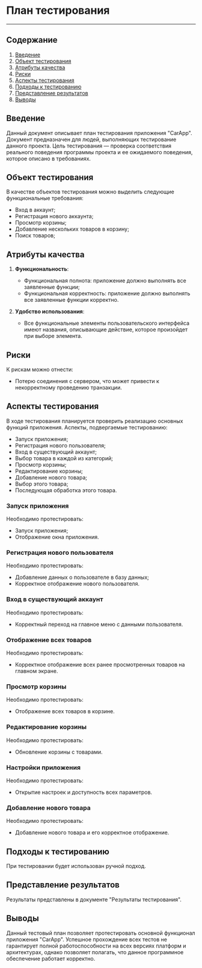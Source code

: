 
# План тестирования

---

## Содержание
1. [Введение](#introduction)  
2. [Объект тестирования](#items)  
3. [Атрибуты качества](#quality)  
4. [Риски](#risk)  
5. [Аспекты тестирования](#features)  
6. [Подходы к тестированию](#approach)  
7. [Представление результатов](#pass)  
8. [Выводы](#conclusion)

<a name="introduction"/>

## Введение

Данный документ описывает план тестирования приложения "CarApp". Документ предназначен для людей, выполняющих тестирование данного проекта. Цель тестирования — проверка соответствия реального поведения программы проекта и ее ожидаемого поведения, которое описано в требованиях.

<a name="items"/>

## Объект тестирования

В качестве объектов тестирования можно выделить следующие функциональные требования:

- Вход в аккаунт;
- Регистрация нового аккаунта;
- Просмотр корзины;
- Добавление нескольких товаров в корзину;
- Поиск товаров;

<a name="quality"/>

## Атрибуты качества

1. **Функциональность**:
    - Функциональная полнота: приложение должно выполнять все заявленные функции;
    - Функциональная корректность: приложение должно выполнять все заявленные функции корректно.
   
2. **Удобство использования**:
    - Все функциональные элементы пользовательского интерфейса имеют названия, описывающие действие, которое произойдет при выборе элемента.

<a name="risk"/>

## Риски

К рискам можно отнести:
- Потерю соединения с сервером, что может привести к некорректному проведению транзакции.

<a name="features"/>

## Аспекты тестирования

В ходе тестирования планируется проверить реализацию основных функций приложения. Аспекты, подвергаемые тестированию: 
- Запуск приложения;  
- Регистрация нового пользователя;  
- Вход в существующий аккаунт;  
- Выбор товара в каждой из категорий;  
- Просмотр корзины;  
- Редактирование корзины;    
- Добавление нового товара;  
- Выбор этого товара;  
- Последующая обработка этого товара.  

### Запуск приложения
Необходимо протестировать:
- Запуск приложения;
- Отображение окна приложения.

### Регистрация нового пользователя
Необходимо протестировать:
- Добавление данных о пользователе в базу данных;
- Корректное отображение нового пользователя.

### Вход в существующий аккаунт
Необходимо протестировать:
- Корректный переход на главное меню с данными пользователя.

### Отображение всех товаров 
Необходимо протестировать:
- Корректное отображение всех ранее просмотренных товаров на главном экране.

### Просмотр корзины
Необходимо протестировать:
- Отображение всех товаров в корзине.

### Редактирование корзины
Необходимо протестировать:
- Обновление корзины с товарами.

### Настройки приложения
Необходимо протестировать:
- Открытие настроек и доступность всех параметров.

### Добавление нового товара
Необходимо протестировать:
- Добавление нового товара и его корректное отображение.

<a name="approach"/>

## Подходы к тестированию

При тестировании будет использован ручной подход.

<a name="pass"/>

## Представление результатов

Результаты представлены в документе "Результаты тестирования".

<a name="conclusion"/>

## Выводы

Данный тестовый план позволяет протестировать основной функционал приложения "CarApp". Успешное прохождение всех тестов не гарантирует полной работоспособности на всех версиях платформ и архитектурах, однако позволяет полагать, что данное программное обеспечение работает корректно.
